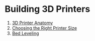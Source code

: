 # Building 3D Printers

1. [3D Printer Anatomy](printeranatomy.md)
2. [Choosing the Right Printer Size](choosingprintersize.md)
3. [Bed Leveling](bedleveling.md)
